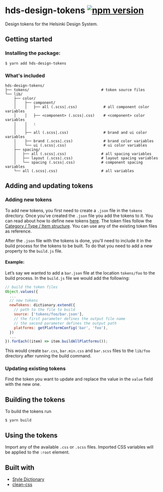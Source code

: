 # hds-design-tokens [![npm version](https://badge.fury.io/js/hds-design-tokens.svg)](https://www.npmjs.com/package/hds-design-tokens)

Design tokens for the Helsinki Design System.

## Getting started

### Installing the package:

```
$ yarn add hds-design-tokens
```

### What's included

```
hds-design-tokens/
├── tokens/                                 # token source files
└── lib/
    ├── color/
    │    ├── component/
    │    │   ├── all (.scss|.css)            # all component color variables
    │    │   ├── <component> (.scss|.css)    # <component> color variables
    │    │   :
    │    │
    │    ├── all (.scss|.css)                # brand and ui color variables
    │    ├── brand (.scss|.css)              # brand color variables
    │    └── ui (.scss|.css)                 # ui color variables
    ├── spacing/                            
    │   ├── all (.scss|.css)                # all spacing variables
    │   ├── layout (.scss|.css)             # layout spacing variables
    │   └── spacing (.scss|.css)            # component spacing variables
    └── all (.scss|.css)                    # all variables
```

## Adding and updating tokens

### Adding new tokens
To add new tokens, you first need to create a `.json` file in the `tokens` directory. Once you’ve created the `.json` file you add the tokens to it. You can read about how to define new tokens [here](https://amzn.github.io/style-dictionary/#/properties?id=properties
). The token files follow the [Category / Type / Item structure](https://amzn.github.io/style-dictionary/#/properties?id=category-type-item). You can use any of the existing token files as reference.

After the `.json` file with the tokens is done, you'll need to include it in the build process for the tokens to be built. To do that you need to add a new property to the `build.js` file.

#### Example:

Let’s say we wanted to add a `bar.json` file at the location `tokens/foo` to the build process. In the `build.js` file we would add the following:
```js
// build the token files
Object.values({
  ...
  // new tokens 
  newTokens: dictionary.extend({
    // path to the file to build
    source: ['tokens/foo/bar.json'],           
    // the first parameter defines the output file name
    // the second parameter defines the output path
    platforms: getPlatformConfig('bar', 'foo'),
  })
  ...
}).forEach((item) => item.buildAllPlatforms());
```         
This would create `bar.css`, `bar.min.css` and `bar.scss` files to the `lib/foo` directory after running the build command.

### Updating existing tokens

Find the token you want to update and replace the value in the `value` field with the new one.

## Building the tokens

To build the tokens run
```
$ yarn build
```

## Using the tokens

Import any of the available `.css` or `.scss` files. Imported CSS variables will be applied to the `:root` element. 

## Built with

- [Style Dictionary](https://github.com/amzn/style-dictionary)
- [clean-css](https://github.com/jakubpawlowicz/clean-css-cli)
